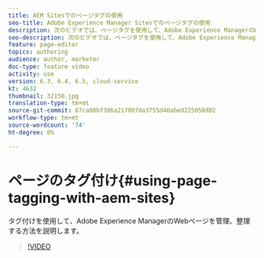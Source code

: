 ```yaml
---
title: AEM Sitesでのページタグの使用
seo-title: Adobe Experience Manager Sitesでのページタグの使用
description: 次のビデオでは、ページタグを使用して、Adobe Experience ManagerのWebサイト内のコンテンツを迅速かつ容易に分類する方法に焦点を当てています。
seo-description: 次のビデオでは、ページタグを使用して、Adobe Experience ManagerのWebサイト内のコンテンツを迅速かつ容易に分類する方法に焦点を当てています。
feature: page-editor
topics: authoring
audience: author, marketer
doc-type: feature video
activity: use
version: 6.3, 6.4, 6.5, cloud-service
kt: 4632
thumbnail: 32150.jpg
translation-type: tm+mt
source-git-commit: 67ca08bf386a217807da3755d46abed225050d02
workflow-type: tm+mt
source-wordcount: '74'
ht-degree: 0%

---
```



# ページのタグ付け{#using-page-tagging-with-aem-sites}

タグ付けを使用して、Adobe Experience ManagerのWebページを管理、整理する方法を説明します。

>[!VIDEO](https://video.tv.adobe.com/v/32150?quality=12&learn=on)
